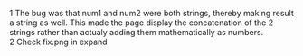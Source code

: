 1 The bug was that num1 and num2 were both strings, thereby making result a string as well. This made the page display the concatenation of the 2 strings rather than actualy adding them mathematically as numbers.  
2 Check fix.png in expand